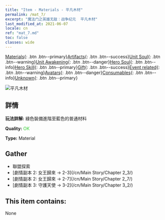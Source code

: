 ```yaml
---
title: "Item - Materials - 平凡木材"
permalink: /mat_7/
excerpt: "魔法门之英雄无敌：战争纪元  平凡木材"
last_modified_at: 2021-06-07
locale: cn
ref: "mat_7.md"
toc: false
classes: wide
---
```

 [Materials](/ItemsCN/){: .btn .btn--primary}[Artifacts](/ItemsCN/Artifacts/){: .btn .btn--success}[Unit Soul](/ItemsCN/UnitSoul/){: .btn .btn--warning}[Unit Awakening](/ItemsCN/UnitAwakening/){: .btn .btn--danger}[Hero Soul](/ItemsCN/HeroSoul/){: .btn .btn--info}[Hero Skill](/ItemsCN/HeroSkill/){: .btn .btn--primary}[Gift](/ItemsCN/Gift/){: .btn .btn--success}[Event related](/ItemsCN/Events/){: .btn .btn--warning}[Avatars](/ItemsCN/Avatars/){: .btn .btn--danger}[Consumables](/ItemsCN/Consumables/){: .btn .btn--info}[Unknown](/ItemsCN/Unknown/){: .btn .btn--primary}

 ![平凡木材](/images/t/i_cailiao_mucai1.png)

## 詳情
 **玩法詳解:** 綠色裝備進階至藍色的普通材料

 **Quality:** <span style="color: #32CD32">OK</span>

 **Type:** Material

## Gather

*    聯盟探索 
*    [劇情副本 2: 女王歸來 -> 2-3](/cn/Main Story/Chapter 2_3/) 
*    [劇情副本 2: 女王歸來 -> 2-7](/cn/Main Story/Chapter 2_7/) 
*    [劇情副本 3: 守護天使 -> 3-2](/cn/Main Story/Chapter 3_2/) 

## This item contains:

  None

